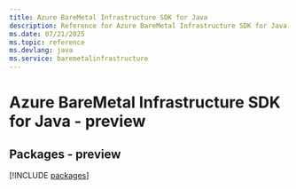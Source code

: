 ```yaml
---
title: Azure BareMetal Infrastructure SDK for Java
description: Reference for Azure BareMetal Infrastructure SDK for Java
ms.date: 07/21/2025
ms.topic: reference
ms.devlang: java
ms.service: baremetalinfrastructure
---
```

# Azure BareMetal Infrastructure SDK for Java - preview
## Packages - preview
[!INCLUDE [packages](baremetal-infrastructure-index.md)]